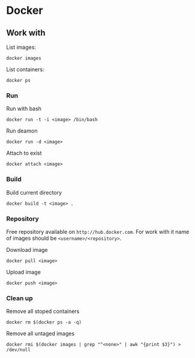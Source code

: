 # Docker

## Work with

List images:

    docker images

List containers: 

    docker ps

### Run

Run with bash

    docker run -t -i <image> /bin/bash

Run deamon

    docker run -d <image>

Attach to exist

    docker attach <image>

### Build

Build current directory

    docker build -t <image> .

### Repository

Free repository available on `http://hub.docker.com`. For work with it name of images should be `<username>/<repository>`.

Download image 

    docker pull <image>

Upload image 

    docker push <image>

### Clean up

Remove all stoped containers 

    docker rm $(docker ps -a -q)

Remove all untaged images

    docker rmi $(docker images | grep "^<none>" | awk "{print $3}") > /dev/null
